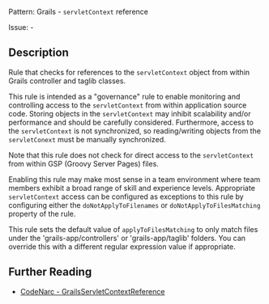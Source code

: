 Pattern: Grails - `servletContext` reference

Issue: -

## Description

Rule that checks for references to the `servletContext` object from within Grails controller and taglib classes.

This rule is intended as a "governance" rule to enable monitoring and controlling access to the `servletContext` from within application source code. Storing objects in the `servletContext` may inhibit scalability and/or performance and should be carefully considered. Furthermore, access to the `servletContext` is not synchronized, so reading/writing objects from the `servletConext` must be manually synchronized.

Note that this rule does not check for direct access to the `servletContext` from within GSP (Groovy Server Pages) files.

Enabling this rule may make most sense in a team environment where team members exhibit a broad range of skill and experience levels. Appropriate `servletContext` access can be configured as exceptions to this rule by configuring either the `doNotApplyToFilenames` or `doNotApplyToFilesMatching` property of the rule.

This rule sets the default value of `applyToFilesMatching` to only match files under the 'grails-app/controllers' or 'grails-app/taglib' folders. You can override this with a different regular expression value if appropriate.

## Further Reading

* [CodeNarc - GrailsServletContextReference](https://codenarc.github.io/CodeNarc/codenarc-rules-grails.html#grailsservletcontextreference-rule)